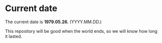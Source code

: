 # Current date

The current date is **1979.05.26.** (YYYY.MM.DD.)

This repository will be good when the world ends, so we will know how long it lasted.